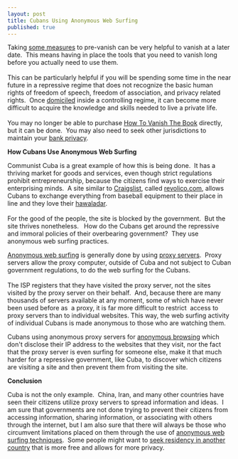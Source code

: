 ```yaml
---
layout: post
title: Cubans Using Anonymous Web Surfing
published: true
---
```

<p>Taking <a title="anonymous web surfing measures" href="http://www.howtovanish.com/IdentityCloaker" target="_blank">some measures</a> to pre-vanish can be very helpful to vanish at a later date.  This means having in place the tools that you need to vanish long before you actually need to use them.  <br /><br />This can be particularly helpful if you will be spending some time in the near future in a repressive regime that does not recognize the basic human rights of freedom of speech, freedom of association, and privacy related rights.  Once <a href="http://www.howtovanish.com/taxdomicile">domiciled</a> inside a controlling regime, it can become more difficult to acquire the knowledge and skills needed to live a private life.  <br /><br />You may no longer be able to purchase <a href="http://www.howtovanish.com/HTVBook">How To Vanish The Book</a> directly, but it can be done.  You may also need to seek other jurisdictions to maintain your <a href="http://www.howtovanish.com/bankprivacyreport1">bank privacy</a>.</p>
<p><strong>How Cubans Use Anonymous Web Surfing</strong></p>
<p>Communist Cuba is a great example of how this is being done.  It has a thriving market for goods and services, even though strict regulations prohibit entrepreneurship, because the citizens find ways to exercise their enterprising minds.  A site similar to <a title="Craigslist" href="http://www.craigslist.org/about/sites" target="_blank">Craigslist</a>, called <a title="Anonymous Web Surfing" href="http://www.revolico.com/" target="_blank">revolico.com</a>, allows Cubans to exchange everything from baseball equipment to their place in line and they love their <a title="hawaldar" href="http://www.howtovanish.com/2009/09/modern-hawala/" target="_blank">hawaladar</a>.  <br /><br />For the good of the people, the site is blocked by the government.  But the site thrives nonetheless.   How do the Cubans get around the repressive and immoral policies of their overbearing government?  They use anonymous web surfing practices.</p>
<p><a title="anonymous web surfing" href="http://www.howtovanish.com/IdentityCloaker" target="_blank">Anonymous web surfing</a> is generally done by using <a title="Anonymous Web Surfing" href="http://www.howtovanish.com/2009/08/anonymous-web-surfing/" target="_blank">proxy servers</a>.  Proxy servers allow the proxy computer, outside of Cuba and not subject to Cuban government regulations, to do the web surfing for the Cubans.  <br /><br />The ISP registers that they have visited the proxy server, not the sites visited by the proxy server on their behalf.  And, because there are many thousands of servers available at any moment, some of which have never been used before as  a proxy, it is far more difficult to restrict  access to proxy servers than to individual websites. This way, the web surfing activity of individual Cubans is made anonymous to those who are watching them.</p>
<p>Cubans using anonymous proxy servers for <a title="anonymous browsing" href="http://www.howtovanish.com/2009/11/should-i-pay-for-anonymous-web-surfing/" target="_blank">anonymous browsing</a> which don't disclose their IP address to the websites that they visit, nor the fact that the proxy server is even surfing for someone else, make it that much harder for a repressive government, like Cuba, to discover which citizens are visiting a site and then prevent them from visiting the site.</p>
<p><strong>Conclusion</strong></p>
<p>Cuba is not the only example.  China, Iran, and many other countries have seen their citizens utilize proxy servers to spread information and ideas.  I am sure that governments are not done trying to prevent their citizens from accessing information, sharing information, or associating with others through the internet, but I am also sure that there will always be those who circumvent limitations placed on them through the use of <a title="anonymous web surfing techniques" href="http://www.howtovanish.com/IdentityCloaker" target="_blank">anonymous web surfing techniques</a>.  Some people might want to <a href="http://www.howtovanish.com/Uruguay">seek residency in another country</a> that is more free and allows for more privacy.</p>
